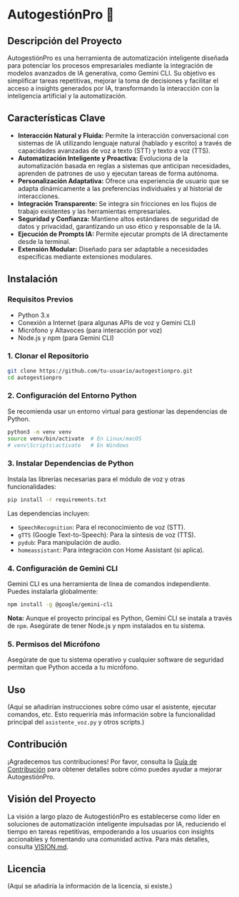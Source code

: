 # AutogestiónPro 🚀

## Descripción del Proyecto

AutogestiónPro es una herramienta de automatización inteligente diseñada para potenciar los procesos empresariales mediante la integración de modelos avanzados de IA generativa, como Gemini CLI. Su objetivo es simplificar tareas repetitivas, mejorar la toma de decisiones y facilitar el acceso a insights generados por IA, transformando la interacción con la inteligencia artificial y la automatización.

## Características Clave

*   **Interacción Natural y Fluida:** Permite la interacción conversacional con sistemas de IA utilizando lenguaje natural (hablado y escrito) a través de capacidades avanzadas de voz a texto (STT) y texto a voz (TTS).
*   **Automatización Inteligente y Proactiva:** Evoluciona de la automatización basada en reglas a sistemas que anticipan necesidades, aprenden de patrones de uso y ejecutan tareas de forma autónoma.
*   **Personalización Adaptativa:** Ofrece una experiencia de usuario que se adapta dinámicamente a las preferencias individuales y al historial de interacciones.
*   **Integración Transparente:** Se integra sin fricciones en los flujos de trabajo existentes y las herramientas empresariales.
*   **Seguridad y Confianza:** Mantiene altos estándares de seguridad de datos y privacidad, garantizando un uso ético y responsable de la IA.
*   **Ejecución de Prompts IA:** Permite ejecutar prompts de IA directamente desde la terminal.
*   **Extensión Modular:** Diseñado para ser adaptable a necesidades específicas mediante extensiones modulares.

## Instalación

### Requisitos Previos

*   Python 3.x
*   Conexión a Internet (para algunas APIs de voz y Gemini CLI)
*   Micrófono y Altavoces (para interacción por voz)
*   Node.js y npm (para Gemini CLI)

### 1. Clonar el Repositorio

```bash
git clone https://github.com/tu-usuario/autogestionpro.git
cd autogestionpro
```

### 2. Configuración del Entorno Python

Se recomienda usar un entorno virtual para gestionar las dependencias de Python.

```bash
python3 -m venv venv
source venv/bin/activate  # En Linux/macOS
# venv\Scripts\activate   # En Windows
```

### 3. Instalar Dependencias de Python

Instala las librerías necesarias para el módulo de voz y otras funcionalidades:

```bash
pip install -r requirements.txt
```

Las dependencias incluyen:
*   `SpeechRecognition`: Para el reconocimiento de voz (STT).
*   `gTTS` (Google Text-to-Speech): Para la síntesis de voz (TTS).
*   `pydub`: Para manipulación de audio.
*   `homeassistant`: Para integración con Home Assistant (si aplica).

### 4. Configuración de Gemini CLI

Gemini CLI es una herramienta de línea de comandos independiente. Puedes instalarla globalmente:

```bash
npm install -g @google/gemini-cli
```

**Nota:** Aunque el proyecto principal es Python, Gemini CLI se instala a través de `npm`. Asegúrate de tener Node.js y npm instalados en tu sistema.

### 5. Permisos del Micrófono

Asegúrate de que tu sistema operativo y cualquier software de seguridad permitan que Python acceda a tu micrófono.

## Uso

(Aquí se añadirían instrucciones sobre cómo usar el asistente, ejecutar comandos, etc. Esto requeriría más información sobre la funcionalidad principal del `asistente_voz.py` y otros scripts.)

## Contribución

¡Agradecemos tus contribuciones! Por favor, consulta la [Guía de Contribución](CONTRIBUTING.md) para obtener detalles sobre cómo puedes ayudar a mejorar AutogestiónPro.

## Visión del Proyecto

La visión a largo plazo de AutogestiónPro es establecerse como líder en soluciones de automatización inteligente impulsadas por IA, reduciendo el tiempo en tareas repetitivas, empoderando a los usuarios con insights accionables y fomentando una comunidad activa. Para más detalles, consulta [VISION.md](VISION.md).

## Licencia

(Aquí se añadiría la información de la licencia, si existe.)
